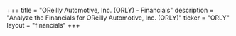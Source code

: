 +++
title = "OReilly Automotive, Inc. (ORLY) - Financials"
description = "Analyze the Financials for OReilly Automotive, Inc. (ORLY)"
ticker = "ORLY"
layout = "financials"
+++

